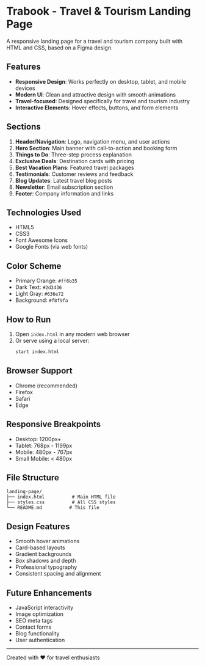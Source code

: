 # Trabook - Travel & Tourism Landing Page

A responsive landing page for a travel and tourism company built with HTML and CSS, based on a Figma design.

## Features

- **Responsive Design**: Works perfectly on desktop, tablet, and mobile devices
- **Modern UI**: Clean and attractive design with smooth animations
- **Travel-focused**: Designed specifically for travel and tourism industry
- **Interactive Elements**: Hover effects, buttons, and form elements

## Sections

1. **Header/Navigation**: Logo, navigation menu, and user actions
2. **Hero Section**: Main banner with call-to-action and booking form
3. **Things to Do**: Three-step process explanation
4. **Exclusive Deals**: Destination cards with pricing
5. **Best Vacation Plans**: Featured travel packages
6. **Testimonials**: Customer reviews and feedback
7. **Blog Updates**: Latest travel blog posts
8. **Newsletter**: Email subscription section
9. **Footer**: Company information and links

## Technologies Used

- HTML5
- CSS3
- Font Awesome Icons
- Google Fonts (via web fonts)

## Color Scheme

- Primary Orange: `#ff6b35`
- Dark Text: `#2d3436`
- Light Gray: `#636e72`
- Background: `#f8f9fa`

## How to Run

1. Open `index.html` in any modern web browser
2. Or serve using a local server:
   ```bash
   start index.html
   ```

## Browser Support

- Chrome (recommended)
- Firefox
- Safari
- Edge

## Responsive Breakpoints

- Desktop: 1200px+
- Tablet: 768px - 1199px
- Mobile: 480px - 767px
- Small Mobile: < 480px

## File Structure

```
landing-page/
├── index.html          # Main HTML file
├── styles.css          # All CSS styles
└── README.md          # This file
```

## Design Features

- Smooth hover animations
- Card-based layouts
- Gradient backgrounds
- Box shadows and depth
- Professional typography
- Consistent spacing and alignment

## Future Enhancements

- JavaScript interactivity
- Image optimization
- SEO meta tags
- Contact forms
- Blog functionality
- User authentication

---

Created with ❤️ for travel enthusiasts
